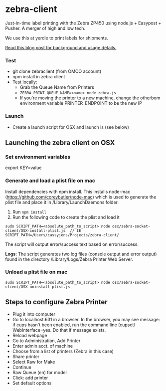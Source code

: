 zebra-client
============

Just-in-time label printing with the Zebra ZP450 using node.js + Easypost + Pusher. A merger of high and low tech.

We use this at yerdle to print labels for shipments.

[Read this blog post for background and usage details.](http://codesmaller.com/just-in-time-shipping-at-yerdle/)

### Test
- git clone zebraclient (from OMCO account)
- npm install in zebra client
- Test locally:
  - Grab the Queue Name from Printers
  - ``` ZEBRA_PRINT_QUEUE_NAME=<name> node zebra.js ```
  - If you're moving the printer to a new machine, change the otherbom environment variable PRINTER_ENDPOINT to be the new IP

### Launch
- Create a launch script for OSX and launch is (see below)

## Launching the zebra client on OSX

### Set environment variables
export KEY=value

### Generate and load a plist file on mac
Install dependencies with npm install. This installs node-mac (https://github.com/coreybutler/node-mac) which is used to generate the plist file and place it in /Library/LaunchDaemons folder.

1. Run ``` npm install ```
2. Run the following code to create the plist and load it
```
sudo SCRIPT_PATH=<absolute_path_to_script> node osx/zebra-socket-client/OSX-install-plist.js  // IE SCRIPT_PATH=/Users/cassyjens/Projects/zebra-client/
```
The script will output error/success text based on error/success.

**Logs**: The script generates two log files (console output and error output) found in the directory /Library/Logs/Zebra Printer Web Server.

### Unload a plist file on mac
```
sudo SCRIPT_PATH=<absolute_path_to_script> node osx/zebra-socket-client/OSX-uninstall-plist.js
```

## Steps to configure Zebra Printer
- Plug it into computer
- Go to localhost:631 in a browser. In the browser, you may see message: if cups hasn't been enabled, run the command line (cupsctl WebInterface=yes. Do that if message exists.
- Reload webpage
- Go to Administration, Add Printer
- Enter admin acct. of machine
-   Choose from a list of printers (Zebra in this case)
-   Share printer
-   Select Raw for Make
-   Continue
-   Raw Queue (en) for model
-   Click: add printer
-   Set default options
